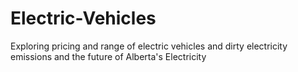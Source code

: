 # Electric-Vehicles
Exploring pricing and range of electric vehicles and dirty electricity emissions and the future of Alberta's Electricity
